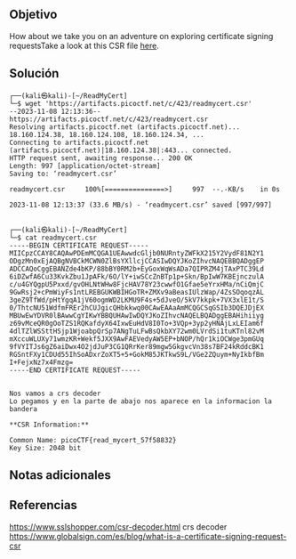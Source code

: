 ## Objetivo
How about we take you on an adventure on exploring certificate signing requestsTake a look at this CSR file [here](https://artifacts.picoctf.net/c/423/readmycert.csr).
## Solución 
```     
┌──(kali㉿kali)-[~/ReadMyCert]
└─$ wget 'https://artifacts.picoctf.net/c/423/readmycert.csr'
--2023-11-08 12:13:36--  https://artifacts.picoctf.net/c/423/readmycert.csr
Resolving artifacts.picoctf.net (artifacts.picoctf.net)... 18.160.124.38, 18.160.124.108, 18.160.124.34, ...
Connecting to artifacts.picoctf.net (artifacts.picoctf.net)|18.160.124.38|:443... connected.
HTTP request sent, awaiting response... 200 OK
Length: 997 [application/octet-stream]
Saving to: ‘readmycert.csr’

readmycert.csr     100%[===============>]     997  --.-KB/s    in 0s      

2023-11-08 12:13:37 (33.6 MB/s) - ‘readmycert.csr’ saved [997/997]

                                                                           
┌──(kali㉿kali)-[~/ReadMyCert]
└─$ cat readmycert.csr 
-----BEGIN CERTIFICATE REQUEST-----
MIICpzCCAY8CAQAwPDEmMCQGA1UEAwwdcGljb0NURntyZWFkX215Y2VydF81N2Y1
ODgzMn0xEjAQBgNVBCkMCWN0ZlBsYXllcjCCASIwDQYJKoZIhvcNAQEBBQADggEP
ADCCAQoCggEBANZde4bKP/88bBY0RM2b+EyGoxWqWsADa7QIPRZM4jTAxPTC39Ld
6iDZwfA6Cu33KvkZbu1JpAFk/6O/lY+iwSCcZnBTp1p+Skn/BpIwW7KBEjnczulA
c/u4GYQgpU5Pxxd/gvOHLNtWHw8FjcHAV78Y23cwwfO1Gfae5eYrxHMa/nCiQmjC
9GwRsj2+cPmWiyFs1ntLREBGUKWBIHGoTR+ZMXv9aBeasIUlzWap/4ZsSOqoqzAL
3geZ9TfWd/pHtYgqA1jV60ogmWD2LKMU9F4s+5dJveO/5kV7kkpk+7VX3xlE1t/S
0/ThtcNU51WdfmFREr2hCUJgicQHbkkwq00CAwEAAaAmMCQGCSqGSIb3DQEJDjEX
MBUwEwYDVR0lBAwwCgYIKwYBBQUHAwIwDQYJKoZIhvcNAQELBQADggEBAHihiiyg
z69vMceQR0gOoTZS1RQKafdyX64IxwEuHdV8I0To+3VQp+3yp2yHNAjLxLEIam6f
4dlTZlWSSttHSjp1WjoabpQrSp7ANgTuLFwBsQkbXY72wm0LVrdSi1tuKTnl82vM
mXccuWLUXy71wmzKR+Wekf5JXX9AwFAEVedyAW5EP+bNOP/hQr1kiOCWge3pmGUq
9fVYITJs6gZ6aiDwx4O2jdJuP3CG1QRrKer89mgw5GkgvcVn38s7BF24kRddcBK1
RGSntFXy1CDUd55IhSoADxrZoXT5+5+GokM85JKTkwS9L/VGe2ZQuym+NyIkbfBm
I+FejxNz7x4Fmzg=
-----END CERTIFICATE REQUEST-----


Nos vamos a crs decoder
Lo pegamos y en la parte de abajo nos aparece en la informacion la bandera

**CSR Information:**

Common Name: picoCTF{read_mycert_57f58832}
Key Size: 2048 bit
```
## Notas adicionales

## Referencias
https://www.sslshopper.com/csr-decoder.html crs decoder
https://www.globalsign.com/es/blog/what-is-a-certificate-signing-request-csr